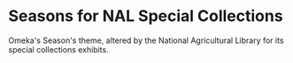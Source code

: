 Seasons for NAL Special Collections
=================

Omeka's Season's theme, altered by the National Agricultural Library for its special collections exhibits. 
